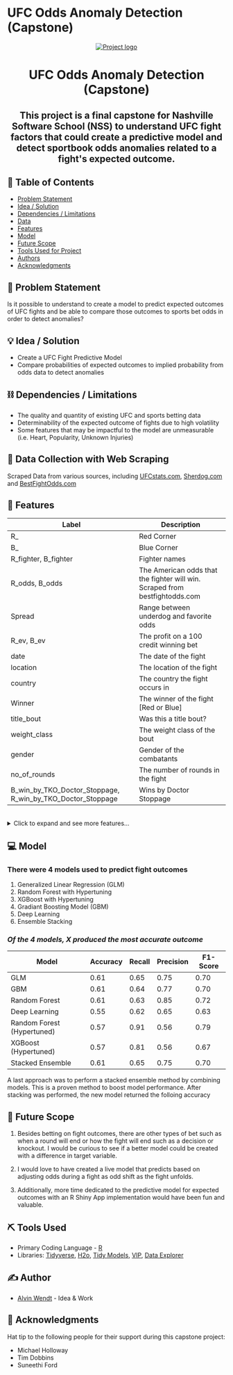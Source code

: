 # UFC Odds Anomaly Detection (Capstone)

<p align="center">
  <a href="" rel="noopener">
 <img src="https://user-images.githubusercontent.com/70002987/119577744-d6ac1f00-bd80-11eb-9934-e73f0a449fa2.jpg" alt="Project logo"></a>
</p>
<h1 align="center">UFC Odds Anomaly Detection (Capstone)</h1>


</div>


<h2 align="center"> This project is a final capstone for Nashville Software School (NSS) to understand UFC fight factors that could create a predictive model and detect sportbook odds anomalies related to a fight's expected outcome.
    <br> 
</p>

## 📝 Table of Contents
- [Problem Statement](#problem_statement)
- [Idea / Solution](#idea)
- [Dependencies / Limitations](#limitations)
- [Data](#data)
- [Features](#features)
- [Model](#model)
- [Future Scope](#future_scope)
- [Tools Used for Project](#built)
- [Authors](#authors)
- [Acknowledgments](#acknowledgments)

## 🧐 Problem Statement <a name = "problem_statement"></a>
Is it possible to understand to create a model to predict expected outcomes of UFC fights and be able to compare those outcomes to sports bet odds in order to detect anomalies?


## 💡 Idea / Solution <a name = "idea"></a>
- Create a UFC Fight Predictive Model
- Compare probabilities of expected outcomes to implied probability from odds data to detect anomalies


## ⛓️ Dependencies / Limitations <a name = "limitations"></a>
- The quality and quantity of existing UFC and sports betting data
- Determinability of the expected outcome of fights due to high volatility
- Some features that may be impactful to the model are unmeasurable (i.e. Heart, Popularity, Unknown Injuries)

## 🏁 Data Collection with Web Scraping <a name = "data"></a>
Scraped Data from various sources, including [UFCstats.com](https://www.ufcstats.com/), [Sherdog.com](https://www.sherdog.com/) and [BestFightOdds.com](https://www.bestfightodds.com/)

## 🎈 Features <a name="features"></a>
|Label        | Description |
| ------------- |-------------| 
|R_| Red Corner|
|B_| Blue Corner|
|R_fighter, B_fighter| Fighter names|
|R_odds, B_odds| The American odds that the fighter will win. Scraped from bestfightodds.com|
|Spread| Range between underdog and favorite odds|
|R_ev, B_ev| The profit on a 100 credit winning bet|
|date| The date of the fight|
|location| The location of the fight|
|country| The country the fight occurs in|
|Winner| The winner of the fight [Red or Blue]|
|title_bout| Was this a title bout?|
|weight_class| The weight class of the bout|
|gender| Gender of the combatants|
|no_of_rounds| The number of rounds in the fight|
|B_win_by_TKO_Doctor_Stoppage, R_win_by_TKO_Doctor_Stoppage| Wins by Doctor Stoppage|
<br>
<details><summary>Click to expand and see more features...</summary>

|  |  |
| ------------- |-------------| 
|no_of_rounds| The number of rounds in the fight|
|B_current_lose_streak, R_current_lose_streak| Current losing streak|
|B_current_win_streak, R_current_win_streak| Current winning streak|
|B_draw, R_draw| Number of draws|
|B_avg_SIG_STR_landed, R_avg_SIG_STR_landed | Significant Strikes Landed per minute|
|B_avg_SIG_STR_pct, R_avg_SIG_STR_pct| Significant Striking Accuracy|
|B_avg_SUB_ATT, R_avg_SUB_ATT| Average Submissions Attempted per 15 Minutes|
|B_avg_TD_landed, R_avg_TD_landed| Average takedowns landed per 15 minutes|
|B_avg_TD_pct, R_avg_TD_pct| Takedown accuracy|
|B_longest_win_streak, R_longest_win_streak| Longest winning streak|
|B_losses, R_losses| Total number of losses|
|B_total_rounds_fought, R_total_rounds_fought| Total rounds fought|
|B_total_title_bouts, R_total_title_bouts| Total number of title bouts|
|B_win_by_Decision_Majority, R_win_by_Decision_Majority| Wins by Majority Decision|
|B_win_by_Decision_Split, R_win_by_Decision_Split| Wins by Split Decision|
|B_win_by_Decision_Unanimous, R_win_by_Decision_Unanimous| Wins by Unanimous Decision|
|B_win_by_KO/TKO, R_win_by_KO/TKO| Wins by KO/TKO|
|B_win_by_Submission, R_win_by_Submission| Wins by Submission|
|B_win_by_TKO_Doctor_Stoppage, R_win_by_TKO_Doctor_Stoppage| Wins by Doctor Stoppage|
|B_wins, R_wins| Total career wins|
|B_Stance, R_stance| Fighter stance|
|B_Height_cms, R_Height_cms| Fighter height in cms|
|B_Reach_cms, R_Reach_cms| Fighter reach in cms|
|B_Weight_lbs, R_Weight_lbs| Fighter weight in pounds|
|lose_streak_dif| R_Fighter Lose Streak Minus B_Fighter Lose Streak|
|win_streak_dif | R_Fighter Win Streak Minus B_Fighter Win Streak|
|win_dif|R_Fighter Wins Minus B_Fighter Wins|
|loss_dif|R_Fighter Losses Minus B_Fighter Losses|
|total_round_dif|R_Fighter Total Rounds Minus B_Fighter Total Rounds|
|total_title_bout_dif|R_Fighter Total Title Bouts Minus B_Fighter Total Title Bouts|
|ko_dif|R_Fighter Total KOs Minus B_Fighter Total Kos|
|sub_dif|R_Fighter Total submissions Minus B_Fighter Total submissions |
|height_dif|R_Fighter Height Minus B_Fighter Height|
|reach_dif|R_Fighter Reach Minus B_Fighter Reach|
|age_dif|R_Fighter Age Minus B_Fighter Age|
|sig_str_dif|R_Fighter Average Significant Strikes Minus B_Fighter Average Significant Strikes|
|avg_sub_att_dif|R_Fighter Average Submissions Attempted Minus B_Fighter Average Submissions Attempted|
|avg_td_dif|R_Fighter Average Takedowns Minus B_Fighter Average Takedowns|
|empty_arena|Was the fight held in a empty no crowd arena?|
</details>

## 💻 Model <a name = "model"></a>
### There were 4 models used to predict fight outcomes
1. Generalized Linear Regression (GLM)
2. Random Forest with Hypertuning
3. XGBoost with Hypertuning
4. Gradiant Boosting Model (GBM)
5. Deep Learning
6. Ensemble Stacking

### ***Of the 4 models, X produced the most accurate outcome***

|Model        | Accuracy |Recall| Precision | F1-Score |
| ---------- |-----------| -------------| ------ |-----------|
|GLM       | 0.61 |0.65| 0.75 | 0.70 |
|GBM       | 0.61 |0.64| 0.77 | 0.70 |
|Random Forest  | 0.61 |0.63| 0.85 | 0.72 |
|Deep Learning | 0.55 |0.62| 0.65 | 0.63 |
|Random Forest (Hypertuned) | 0.57 |0.91| 0.56 | 0.79 |
|XGBoost (Hypertuned) | 0.57 |0.81| 0.56 | 0.67 |
|Stacked Ensemble   | 0.61 |0.65| 0.75 | 0.70 |

A last approach was to perform a stacked ensemble method by combining models. This is a proven method to boost model performance.
After stacking was performed, the new model returned the folloing accuracy

## 🚀 Future Scope <a name = "future_scope"></a>
1. Besides betting on fight outcomes, there are other types of bet such as when a round will end or how the fight will end such as a decision or knockout. I would be curious to see if a better model could be created with a difference in target variable. 

2. I would love to have created a live model that predicts based on adjusting odds during a fight as odd shift as the fight unfolds. 

3. Additionally, more time dedicated to the predictive model for expected outcomes with an R Shiny App implementation would have been fun and valuable.

## ⛏️ Tools Used <a name = "built"></a>
- Primary Coding Language - [R](https://www.r-project.org/)
- Libraries: [Tidyverse](https://www.tidyverse.org), [H2o](www.h2o.ai/), [Tidy Models](https://www.tidymodels.org/), [VIP](https://cran.r-project.org/web/packages/vip/vip.pdf), [Data Explorer](https://cran.r-project.org/web/packages/DataExplorer/vignettes/dataexplorer-intro.html)

## ✍️ Author <a name = "authors"></a>
- [Alvin Wendt](https://alvinwendt.github.io/Alvin-Wendt-Portfolio/) - Idea & Work

## 🎉 Acknowledgments <a name = "acknowledgments"></a>
  Hat tip to the following people for their support during this capstone project:
- Michael Holloway
- Tim Dobbins
- Suneethi Ford
